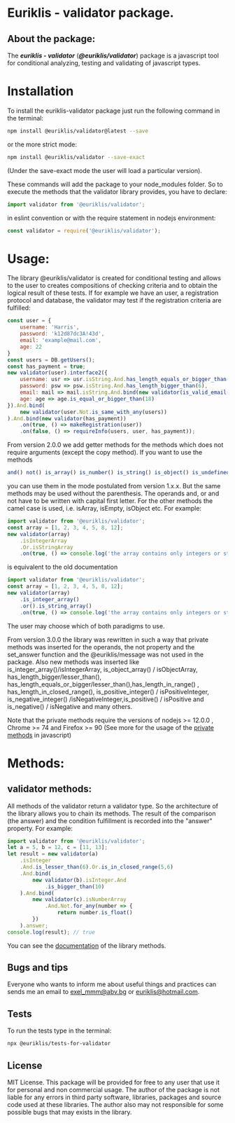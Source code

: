 # Euriklis - validator package.

## About the package:

The ***euriklis - validator*** (***@euriklis/validator***) package is a javascript tool for conditional analyzing, testing and validating of javascript types. 
# Installation

To install the euriklis-validator package just run the following command in the terminal:

```sh
npm install @euriklis/validator@latest --save
```
or the more strict mode:

```sh
npm install @euriklis/validator --save-exact
```
(Under the save-exact mode the user will load a particular version).

These commands will add the package to your node_modules folder.
So to execute the methods that the validator library provides, you have to declare:

```js
import validator from '@euriklis/validator';
```
in eslint convention or with the require statement in nodejs environment:
```js
const validator = require('@euriklis/validator');
```
# Usage:
The library @euriklis/validator is created for conditional testing and allows to the user to creates compositions of checking criteria and to obtain the logical result of these tests. If for example we have an user, a registration protocol and database, the validator may test if the registration criteria are fulfilled:
```js
const user = {
    username: 'Harris',
    password: 'k12d87dc3A!43d',
    email: 'example@mail.com',
    age: 22 
}
const users = DB.getUsers();
const has_payment = true;
new validator(user).interface2({
    username: usr => usr.isString.And.has_length_equals_or_bigger_than(6),
    password: psw => psw.isString.And.has_length_bigger_than(6),
    email: mail => mail.isString.And.bind(new validator(is_valid_email(mail.value)).is_same(true)),
    age: age => age.is_equal_or_bigger_than(18)
}).And.bind(
    new validator(user.Not.is_same_with_any(users))
).And.bind(new validator(has_payment))
    .on(true, () => makeRegistration(user))
    .on(false, () => requireInfo(users, user, has_payment));
```

From version 2.0.0 we add getter methods for the methods which does not require arguments (except the copy method). If you want to use the methods 
```js 
and() not() is_array() is_number() is_string() is_object() is_undefined() is_empty() etc...
```
you can use them in the mode postulated from version 1.x.x. But the same methods may be used without the parenthesis. The operands and, or and not have to be written with capital first letter. For the other methods the camel case is used, i.e. isArray, isEmpty, isObject etc.
For example:
```js
import validator from '@euriklis/validator';
const array = [1, 2, 3, 4, 5, 8, 12];
new validator(array)
    .isIntegerArray
    .Or.isStringArray
    .on(true, () => console.log('the array contains only integers or strings.'))
```
is equivalent to the old documentation
```js
import validator from '@euriklis/validator';
const array = [1, 2, 3, 4, 5, 8, 12];
new validator(array)
    .is_integer_array()
    .or().is_string_array()
    .on(true, () => console.log('the array contains only integers or strings.'))
```
The user may choose which of both paradigms to use.

From version 3.0.0 the library was rewritten in such a way that private methods was inserted for the operands, the not property and the set_answer function and the @euriklis/message was not used in the package. Also new methods was inserted like is_integer_array()/isIntegerArray, is_object_array() / isObjectArray, has_length_bigger/lesser_than(), has_length_equals_or_bigger/lesser_than(),has_length_in_range() , has_length_in_closed_range(), is_positive_integer() / isPositiveInteger, is_negative_integer() /isNegativeInteger,is_positive() / isPositive and is_negative() / isNegative and many others.

Note that the private methods require the versions of nodejs >= 12.0.0 , Chrome >= 74 and Firefox >= 90 (See more for the usage of the [private methods](https://developer.mozilla.org/en-US/docs/Web/JavaScript/Reference/Classes/Private_class_fields) in javascript) 
# Methods:

## validator methods:
All methods of the validator return a validator type. So the architecture of the library allows you to chain its methods. The result of the comparison (the answer) and the condition fulfillment is recorded into the "answer" property. For example:

```js
import validator from '@euriklis/validator';
let a = 5, b = 12, c = [11, 13];
let result = new validator(a)
    .isInteger
    .And.is_lesser_than(6).Or.is_in_closed_range(5,6)
    .And.bind(
        new validator(b).isInteger.And
            .is_bigger_than(10)
    ).And.bind(
        new validator(c).isNumberArray
            .And.Not.for_any(number => {
                return number.is_float()
        })
    ).answer;
console.log(result); // true
```
You can see the [documentation](./DOCUMENTATION.md) of the library methods.
## Bugs and tips

Everyone who wants to inform me about useful things and practices can sends me an email to exel_mmm@abv.bg or euriklis@hotmail.com. 

## Tests

To run the tests type in the terminal:
```sh
npx @euriklis/tests-for-validator
```
## License
MIT License.
This package will be provided for free to any user that use it for personal and non commercial usage. The author of the package is not liable for any errors in third party software, libraries, packages and source code used at these libraries. The author also may not responsible for some possible bugs that may exists in the library.
